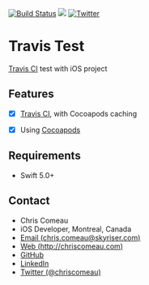 [![Build Status](https://travis-ci.org/chriscomeau/TravisTest.svg?branch=master)](https://travis-ci.org/chriscomeau/TravisTest) ![](https://img.shields.io/badge/language-Swift%205.0-green.svg) [![Twitter](https://img.shields.io/badge/twitter-@chriscomeau-blue.svg)](http://twitter.com/chriscomeau)

# Travis Test

[Travis CI](https://travis-ci.org) test with iOS project


## Features

- [X] [Travis CI](https://travis-ci.org), with Cocoapods caching
- [X] Using [Cocoapods](https://cocoapods.org)


## Requirements

- Swift 5.0+


## Contact

* Chris Comeau
* iOS Developer, Montreal, Canada
* [Email (chris.comeau@skyriser.com)](mailto:chris.comeau@skyriser.com)
* [Web (http://chriscomeau.com)](http://chriscomeau.com)
* [GitHub](https://github.com/chriscomeau)
* [LinkedIn](https://www.linkedin.com/in/christiancomeau)
* [Twitter (@chriscomeau)](http://twitter.com/chriscomeau)
